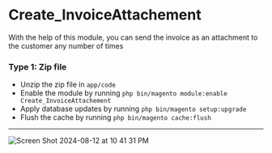 # Create_InvoiceAttachement

With the help of this module, you can send the invoice as an attachment to the customer any number of times

### Type 1: Zip file

 - Unzip the zip file in `app/code`
 - Enable the module by running `php bin/magento module:enable Create_InvoiceAttachement`
 - Apply database updates by running `php bin/magento setup:upgrade`
 - Flush the cache by running `php bin/magento cache:flush`

***************************************************************



![Screen Shot 2024-08-12 at 10 41 31 PM](https://github.com/user-attachments/assets/ef1b2768-fa1b-49d3-8636-620bbd45d1fa)
